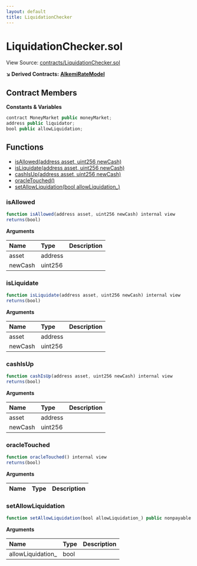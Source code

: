```yaml
---
layout: default
title: LiquidationChecker
---
```


# LiquidationChecker.sol

View Source: [contracts/LiquidationChecker.sol](https://github.com/project-alkemi/alkemi-earn-protocol/tree/2a353e0fa125b9f579db260fbb031d53b74bf7e2/contracts/LiquidationChecker.sol)

**↘ Derived Contracts:** [**AlkemiRateModel**](alkemiratemodel.md)

## Contract Members

**Constants & Variables**

```javascript
contract MoneyMarket public moneyMarket;
address public liquidator;
bool public allowLiquidation;
```

## Functions

* [isAllowed\(address asset, uint256 newCash\)](liquidationchecker.md#isallowed)
* [isLiquidate\(address asset, uint256 newCash\)](liquidationchecker.md#isliquidate)
* [cashIsUp\(address asset, uint256 newCash\)](liquidationchecker.md#cashisup)
* [oracleTouched\(\)](liquidationchecker.md#oracletouched)
* [setAllowLiquidation\(bool allowLiquidation\_\)](liquidationchecker.md#setallowliquidation)

### isAllowed

```javascript
function isAllowed(address asset, uint256 newCash) internal view
returns(bool)
```

**Arguments**

| Name | Type | Description |
| :--- | :--- | :--- |
| asset | address |  |
| newCash | uint256 |  |

### isLiquidate

```javascript
function isLiquidate(address asset, uint256 newCash) internal view
returns(bool)
```

**Arguments**

| Name | Type | Description |
| :--- | :--- | :--- |
| asset | address |  |
| newCash | uint256 |  |

### cashIsUp

```javascript
function cashIsUp(address asset, uint256 newCash) internal view
returns(bool)
```

**Arguments**

| Name | Type | Description |
| :--- | :--- | :--- |
| asset | address |  |
| newCash | uint256 |  |

### oracleTouched

```javascript
function oracleTouched() internal view
returns(bool)
```

**Arguments**

| Name | Type | Description |
| :--- | :--- | :--- |


### setAllowLiquidation

```javascript
function setAllowLiquidation(bool allowLiquidation_) public nonpayable
```

**Arguments**

| Name | Type | Description |
| :--- | :--- | :--- |
| allowLiquidation\_ | bool |  |

